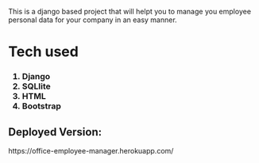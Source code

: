This is a django based project that will helpt you to manage you employee personal data for your company in an easy manner.
<h1> Tech used </h1>
<h3><ol> 
<li>Django</li>
<li>SQLlite</li>
<li>HTML</li>
<li>Bootstrap</li>
</ol></h3>

<h2>Deployed Version:</h2> https://office-employee-manager.herokuapp.com/
